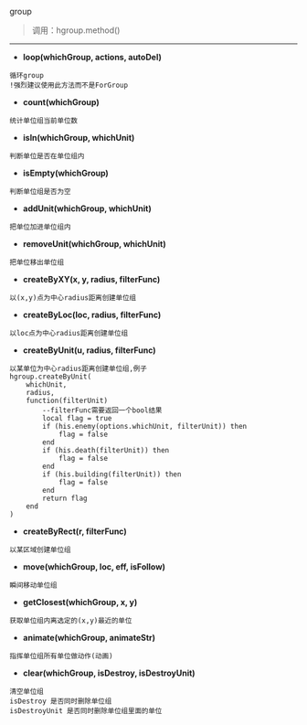 group

> 调用：hgroup.method()

---

* **loop(whichGroup, actions, autoDel)**
```
循环group
!强烈建议使用此方法而不是ForGroup
```

* **count(whichGroup)**
```
统计单位组当前单位数
```

* **isIn(whichGroup, whichUnit)**
```
判断单位是否在单位组内
```

* **isEmpty(whichGroup)**
```
判断单位组是否为空
```

* **addUnit(whichGroup, whichUnit)**
```
把单位加进单位组内
```

* **removeUnit(whichGroup, whichUnit)**
```
把单位移出单位组
```

* **createByXY(x, y, radius, filterFunc)**
```
以(x,y)点为中心radius距离创建单位组
```

* **createByLoc(loc, radius, filterFunc)**
```
以loc点为中心radius距离创建单位组
```

* **createByUnit(u, radius, filterFunc)**
```
以某单位为中心radius距离创建单位组,例子
hgroup.createByUnit(
    whichUnit,
    radius,
    function(filterUnit)
        --filterFunc需要返回一个bool结果
        local flag = true
        if (his.enemy(options.whichUnit, filterUnit)) then
            flag = false
        end
        if (his.death(filterUnit)) then
            flag = false
        end
        if (his.building(filterUnit)) then
            flag = false
        end
        return flag
    end
)
```

* **createByRect(r, filterFunc)**
```
以某区域创建单位组
```

* **move(whichGroup, loc, eff, isFollow)**
```
瞬间移动单位组
```

* **getClosest(whichGroup, x, y)**
```
获取单位组内离选定的(x,y)最近的单位
```

* **animate(whichGroup, animateStr)**
```
指挥单位组所有单位做动作(动画)
```

* **clear(whichGroup, isDestroy, isDestroyUnit)**
```
清空单位组
isDestroy 是否同时删除单位组
isDestroyUnit 是否同时删除单位组里面的单位
```

